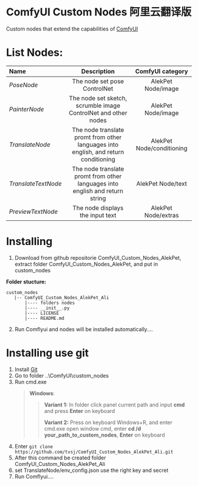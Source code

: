 # ComfyUI Custom Nodes 阿里云翻译版

Custom nodes that extend the capabilities of [ComfyUI](https://github.com/comfyanonymous/ComfyUI)

# List Nodes:

| Name                |                                     Description                                     |     ComfyUI category      |
| :------------------ | :---------------------------------------------------------------------------------: | :-----------------------: |
| _PoseNode_          |                            The node set pose ControlNet                             |    AlekPet Node/image     |
| _PainterNode_       |           The node set sketch, scrumble image ControlNet and other nodes            |    AlekPet Node/image     |
| _TranslateNode_     | The node translate promt from other languages into english, and return conditioning | AlekPet Node/conditioning |
| _TranslateTextNode_ |    The node translate promt from other languages into english and return string     |     AlekPet Node/text     |
| _PreviewTextNode_   |                          The node displays the input text                           |    AlekPet Node/extras    |

# Installing

1. Download from github repositorie ComfyUI_Custom_Nodes_AlekPet, extract folder ComfyUI_Custom_Nodes_AlekPet, and put in custom_nodes

**Folder stucture:**

```
custom_nodes
   |-- ComfyUI_Custom_Nodes_AlekPet_Ali
       |---- folders nodes
       |---- __init__.py
       |---- LICENSE
       |---- README.md
```

2. Run Comflyui and nodes will be installed automatically....

# Installing use git

1. Install [Git](https://git-scm.com/)
2. Go to folder ..\ComfyUI\custom_nodes
3. Run cmd.exe
   > **Windows**:
   >
   > > **Variant 1:** In folder click panel current path and input **cmd** and press **Enter** on keyboard
   > >
   > > **Variant 2:** Press on keyboard Windows+R, and enter cmd.exe open window cmd, enter **cd /d your_path_to_custom_nodes**, **Enter** on keyboard
4. Enter `git clone https://github.com/tvsj/ComfyUI_Custom_Nodes_AlekPet_Ali.git`
5. After this command be created folder ComfyUI_Custom_Nodes_AlekPet_Ali
6. set TranslateNode/env_config.json use the right key and secret
7. Run Comflyui....
